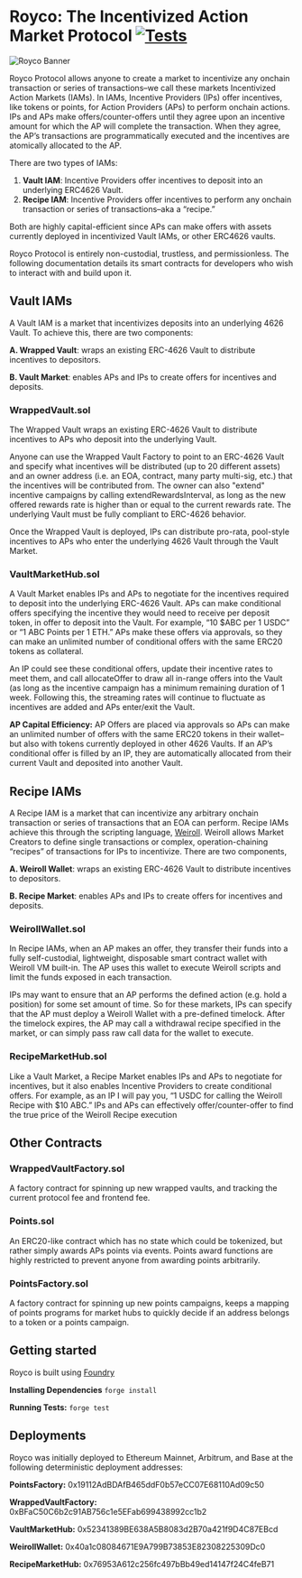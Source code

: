 # Royco: The Incentivized Action Market Protocol [![Tests](https://github.com/roycoprotocol/royco/actions/workflows/test.yml/badge.svg)](https://github.com/roycoprotocol/royco/actions/workflows/test.yml)
![Royco Banner](./roycobanner.png)

Royco Protocol allows anyone to create a market to incentivize any onchain transaction or series of transactions–we call these markets Incentivized Action Markets (IAMs).
In IAMs, Incentive Providers (IPs) offer incentives, like tokens or points, for Action Providers (APs) to perform onchain actions. IPs and APs make offers/counter-offers until they agree upon an incentive amount for which the AP will complete the transaction. When they agree, the AP’s transactions are programmatically executed and the incentives are atomically allocated to the AP.

There are two types of IAMs:

1. **Vault IAM**: Incentive Providers offer incentives to deposit into an underlying ERC4626 Vault.
2. **Recipe IAM**:  Incentive Providers offer incentives to perform any onchain transaction or series of transactions–aka a “recipe.”

Both are highly capital-efficient since APs can make offers with assets currently deployed in incentivized Vault IAMs, or other ERC4626 vaults.

Royco Protocol is entirely non-custodial, trustless, and permissionless. The following documentation details its smart contracts for developers who wish to interact with and build upon it. 

## Vault IAMs
A Vault IAM is a market that incentivizes deposits into an underlying 4626 Vault. To achieve this, there are two components:

**A. Wrapped Vault**: wraps an existing ERC-4626 Vault to distribute incentives to depositors.

**B. Vault Market**: enables APs and IPs to create offers for incentives and deposits.
### WrappedVault.sol
The Wrapped Vault wraps an existing ERC-4626 Vault to distribute incentives to APs who deposit into the underlying Vault.

Anyone can use the Wrapped Vault Factory to point to an ERC-4626 Vault and specify what incentives will be distributed (up to 20 different assets) and an owner address (i.e. an EOA, contract, many party multi-sig, etc.) that the incentives will be contributed from. The owner can also "extend" incentive campaigns by calling extendRewardsInterval, as long as the new offered rewards rate is higher than or equal to the current rewards rate. The underlying Vault must be fully compliant to ERC-4626 behavior.

Once the Wrapped Vault is deployed, IPs can distribute pro-rata, pool-style incentives to APs who enter the underlying 4626 Vault through the Vault Market.

### VaultMarketHub.sol
A Vault Market enables IPs and APs to negotiate for the incentives required to deposit into the underlying ERC-4626 Vault. APs can make conditional offers specifying the incentive they would need to receive per deposit token, in offer to deposit into the Vault. For example, “10 $ABC per 1 USDC” or “1 ABC Points per 1 ETH.” APs make these offers via approvals, so they can make an unlimited number of conditional offers with the same ERC20 tokens as collateral. 

An IP could see these conditional offers, update their incentive rates to meet them, and call allocateOffer to draw all in-range offers into the Vault (as long as the incentive campaign has a minimum remaining duration of 1 week. Following this, the streaming rates will continue to fluctuate as incentives are added and APs enter/exit the Vault.

**AP Capital Efficiency:** AP Offers are placed via approvals so APs can make an unlimited number of offers with the same ERC20 tokens in their wallet–but also with tokens currently deployed in other 4626 Vaults. If an AP’s conditional offer is filled by an IP, they are automatically allocated from their current Vault and deposited into another Vault.

## Recipe IAMs
A Recipe IAM is a market that can incentivize any arbitrary onchain transaction or series of transactions that an EOA can perform. Recipe IAMs achieve this through the scripting language, [Weiroll](https://github.com/weiroll/weiroll). Weiroll allows Market Creators to define single transactions or complex, operation-chaining “recipes” of transactions for IPs to incentivize. There are two components,

**A. Weiroll Wallet**: wraps an existing ERC-4626 Vault to distribute incentives to depositors.

**B. Recipe Market**: enables APs and IPs to create offers for incentives and deposits.

### WeirollWallet.sol
In Recipe IAMs, when an AP makes an offer, they transfer their funds into a fully self-custodial, lightweight, disposable smart contract wallet with Weiroll VM built-in. The AP uses this wallet to execute Weiroll scripts and limit the funds exposed in each transaction.

IPs may want to ensure that an AP performs the defined action (e.g. hold a position) for some set amount of time. So for these markets, IPs can specify that the AP must deploy a Weiroll Wallet with a pre-defined timelock. After the timelock expires, the AP may call a withdrawal recipe specified in the market, or can simply pass raw call data for the wallet to execute.

### RecipeMarketHub.sol
Like a Vault Market, a Recipe Market enables IPs and APs to negotiate for incentives, but it also enables Incentive Providers to create conditional offers. For example, as an IP I will pay you, “1 USDC for calling the Weiroll Recipe with $10 ABC.” IPs and APs can effectively offer/counter-offer to find the true price of the Weiroll Recipe execution

## Other Contracts

### WrappedVaultFactory.sol
A factory contract for spinning up new wrapped vaults, and tracking the current protocol fee and frontend fee.

### Points.sol
An ERC20-like contract which has no state which could be tokenized, but rather simply awards APs points via events. Points award functions are highly restricted to prevent anyone from awarding points arbitrarily.

### PointsFactory.sol
A factory contract for spinning up new points campaigns, keeps a mapping of points programs for market hubs to quickly decide if an address belongs to a token or a points campaign.

## Getting started
Royco is built using [Foundry](https://github.com/foundry-rs/foundry)

**Installing Dependencies** ``` forge install ```

**Running Tests:** ``` forge test ```

## Deployments
Royco was initially deployed to Ethereum Mainnet, Arbitrum, and Base at the following deterministic deployment addresses:

**PointsFactory:**
0x19112AdBDAfB465ddF0b57eCC07E68110Ad09c50

**WrappedVaultFactory:**
0xBFaC50C6b2c91AB756c1e5EFab699438992cc1b2

**VaultMarketHub:**
0x52341389BE638A5B8083d2B70a421f9D4C87EBcd

**WeirollWallet:**
0x40a1c08084671E9A799B73853E82308225309Dc0

**RecipeMarketHub:**
0x76953A612c256fc497bBb49ed14147f24C4feB71
